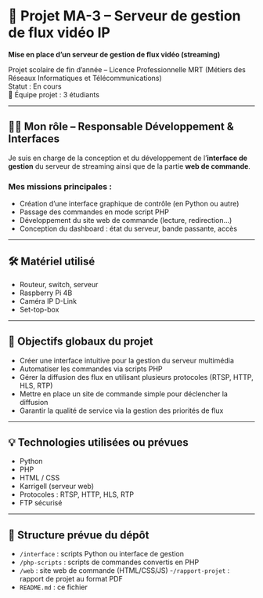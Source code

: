 # 🎥 Projet MA-3 – Serveur de gestion de flux vidéo IP

**Mise en place d’un serveur de gestion de flux vidéo (streaming)**

Projet scolaire de fin d’année – Licence Professionnelle MRT (Métiers des Réseaux Informatiques et Télécommunications)   
Statut : En cours  
👥 Équipe projet : 3 étudiants

---

## 🧑‍💻 Mon rôle – Responsable Développement & Interfaces

Je suis en charge de la conception et du développement de l’**interface de gestion** du serveur de streaming ainsi que de la partie **web de commande**.

### Mes missions principales :
- Création d’une interface graphique de contrôle (en Python ou autre)
- Passage des commandes en mode script PHP
- Développement du site web de commande (lecture, redirection…)
- Conception du dashboard : état du serveur, bande passante, accès

---

## 🛠️ Matériel utilisé

- Routeur, switch, serveur
- Raspberry Pi 4B
- Caméra IP D-Link
- Set-top-box

---

## 🎯 Objectifs globaux du projet

- Créer une interface intuitive pour la gestion du serveur multimédia
- Automatiser les commandes via scripts PHP
- Gérer la diffusion des flux en utilisant plusieurs protocoles (RTSP, HTTP, HLS, RTP)
- Mettre en place un site de commande simple pour déclencher la diffusion
- Garantir la qualité de service via la gestion des priorités de flux

---

## 💡 Technologies utilisées ou prévues

- Python
- PHP
- HTML / CSS
- Karrigell (serveur web)
- Protocoles : RTSP, HTTP, HLS, RTP
- FTP sécurisé

---

## 📁 Structure prévue du dépôt

- `/interface` : scripts Python ou interface de gestion
- `/php-scripts` : scripts de commandes convertis en PHP
- `/web` : site web de commande (HTML/CSS/JS)
-`/rapport-projet` : rapport de projet au format PDF
- `README.md` : ce fichier
